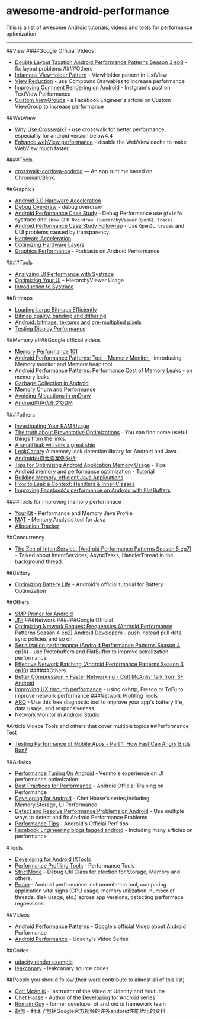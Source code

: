 # awesome-android-performance
 This is a  list of awesome Android tutorials, videos and tools for performance optimization

---
##View
####Google Official Videos
+ [Double Layout Taxation Android Performance Patterns Season 3 ep8](https://www.youtube.com/watch?v=dB3_vgS-Uqo&list=PLWz5rJ2EKKc9CBxr3BVjPTPoDPLdPIFCE&index=25) - fix layout problems
####Others
+ [Infamous ViewHolder Pattern](https://sriramramani.wordpress.com/2012/07/25/infamous-viewholder-pattern/) - ViewHolder pattern in ListView 
+ [View Reduction](https://sriramramani.wordpress.com/2013/03/25/view-reduction/) - use Compound Drawables  to increase performance
+ [Improving Comment Rendering on Android](http://instagram-engineering.tumblr.com/post/114508858967/improving-comment-rendering-on-android) - Instgram's post on TextView Performance
+ [Custom ViewGroups](https://sriramramani.wordpress.com/2015/05/06/custom-viewgroups/) - a Facebook Engineer's artcile on Custom ViewGroup to increase performance

##WebView
+ [Why Use Crosswalk?](https://software.intel.com/en-us/xdk/docs/why-use-crosswalk-for-android-builds) - use crosswalk for better performance, especiallly for android version below4.4
+ [Enhance webView performance](http://stackoverflow.com/questions/3652583/enhance-webview-performance-should-be-the-same-performance-as-native-web-browse) - disable the WebView cache to make WebView much faster.

####Tools
+ [crosswalk-cordova-android](https://github.com/crosswalk-project/crosswalk-cordova-android) — An app runtime based on Chromium/Blink.

##Graphics
+ [Android 3.0 Hardware Acceleration](http://android-developers.blogspot.com/2011/03/android-30-hardware-acceleration.html)
+ [Debug Overdraw](https://developer.android.com/tools/performance/debug-gpu-overdraw/index.html) - debug overdraw
+ [Android Performance Case Study](http://www.curious-creature.com/docs/android-performance-case-study-1.html) - Debug Performance use `gfxinfo` systrace and `show GPU Overdraw ` `HierarchyViewer` `OpenGL traces`
+ [Android Performance Case Study Follow-up](http://www.curious-creature.com/2015/03/25/android-performance-case-study-follow-up/) - Use `OpenGL traces` and UUI problems caused by transparency
+ [Hardware Acceleration](http://developer.android.com/guide/topics/graphics/hardware-accel.html#layers)
+ [Optimizing Hardware Layers](http://www.curious-creature.com/2013/09/13/optimizing-hardware-layers/)
+ [Graphics Performance](https://storage.googleapis.com/androiddevelopers/android_developers_backstage/ADB%2031%20Graphics%20Performance.mp3) - Podcasts on Android Performance

####Tools
+ [Analyzing UI Performance with Systrace](http://developer.android.com/intl/zh-cn/tools/debugging/systrace.html)
+ [Optimizing Your UI](http://developer.android.com/intl/zh-cn/tools/debugging/debugging-ui.html) - HierarchyViewer Usage
+ [Introduction to Systrace](http://developer.android.com/intl/zh-cn/tools/debugging/debugging-ui.html)

##Bitmaps
+ [Loading Large Bitmaps Efficiently](http://developer.android.com/training/displaying-bitmaps/load-bitmap.html#load-bitmap)
+ [Bitmap quality, banding and dithering](http://www.curious-creature.com/2010/12/08/bitmap-quality-banding-and-dithering/)
+ [Android: bitmaps, textures and pre-multiplied pixels](https://plus.google.com/+ChetHaase/posts/ef6Deey6xKA)
+ [Testing Display Performance](https://developer.android.com/preview/testing/performance.html)


##Memory
####Google official videos
+ [Memory Performance 101](https://www.youtube.com/watch?v=OrLEoIsMIAc&list=PLWz5rJ2EKKc9CBxr3BVjPTPoDPLdPIFCE&index=59)
+ [Android Performance Patterns: Tool - Memory Monitor
](https://www.youtube.com/watch?v=7ls28uGMBEs&list=PLWz5rJ2EKKc9CBxr3BVjPTPoDPLdPIFCE&index=63) - introducing Memory monitor and Memory heap tool
+ [Android Performance Patterns: Performance Cost of Memory Leaks](https://www.youtube.com/watch?v=h7qHsk1nWKI&list=PLWz5rJ2EKKc9CBxr3BVjPTPoDPLdPIFCE&index=62) - on memory leaks
+ [Garbage Collection in Android](https://www.youtube.com/watch?v=pzfzz505Uo&list=PLWz5rJ2EKKc9CBxr3BVjPTPoDPLdPIFCE&index=61)
+ [Memory Churn and Performance](https://www.youtube.com/watch?v=McAvq5SkeTk&list=PLWz5rJ2EKKc9CBxr3BVjPTPoDPLdPIFCE&index=60)
+ [Avoiding Allocations in onDraw](https://www.youtube.com/watch?v=HAK5acHQ53E&list=PLWz5rJ2EKKc9CBxr3BVjPTPoDPLdPIFCE&index=37)
+ [Android内存优化之OOM](http://hukai.me/android-performance-oom/)

####others
+ [Investigating Your RAM Usage](http://developer.android.com/intl/zh-cn/tools/debugging/debugging-memory.html)
+ [The truth about Preventative Optimizations](https://medium.com/google-developers/the-truth-about-preventative-optimizations-ccebadfd3eb5) - You  can find some useful things from the links.
+ [A small leak will sink a great ship](https://corner.squareup.com/2015/08/a-small-leak.html)
+ [LeakCanary](https://github.com/square/leakcanary) A memory leak detection library for Android and Java.
+ [Android内存泄露案例分析](http://www.csdn.net/article/2015-09-07/2825631)
+ [Tips for Optimizing Android Application Memory Usage](https://software.intel.com/en-us/android/articles/tips-for-optimizing-android-application-memory-usage) - Tips
+ [Android memory and performance optimization - Tutorial](http://www.vogella.com/tutorials/AndroidApplicationOptimization/article.html)
+ [Building Memory-efficient Java Applications](http://www.cs.virginia.edu/kim/publicity/pldi09tutorials/memory-efficient-java-tutorial.pdf)
+ [How to Leak a Context: Handlers & Inner Classes](http://www.androiddesignpatterns.com/2013/01/inner-class-handler-memory-leak.html)
+ [Improving Facebook's performance on Android with FlatBuffers](https://code.facebook.com/posts/872547912839369/improving-facebook-s-performance-on-android-with-flatbuffers/)

####Tools for improving memory performnace
+ [YourKit](https://www.yourkit.com/java/profiler/) - Performance and Memory Java Profile
+ [MAT](https://eclipse.org/mat/) - Memory Analysis tool for Java
+ [Allocation Tracker](http://developer.android.com/intl/zh-cn/tools/debugging/ddms.html#alloc)

##Concurrency
+ [The Zen of IntentService. (Android Performance Patterns Season 5 ep7)](https://www.youtube.com/watch?v=9FweabuBi1U&list=PLWz5rJ2EKKc9CBxr3BVjPTPoDPLdPIFCE&index=70) - Talked about IntentServices, AsyncTasks, HandlerThread in the background thread.


##Battery
+ [Optimizing Battery Life](https://developer.android.com/training/monitoring-device-state/index.html) - Android's official tutorial for Battery Optimization

##Others
+ [SMP Primer for Android](http://developer.android.com/intl/zh-cn/training/articles/smp.html)
+ [JNI](http://developer.android.com/intl/zh-cn/training/articles/perf-jni.html)
###Network
######Google Official
+ [Optimizing Network Request Frequencies (Android Performance Patterns Season 4 ep2)
Android Developers](https://www.youtube.com/watch?v=nDHeuEM30ks&list=PLOU2XLYxmsIKEOXh5TwZEv89aofHzNCiu&index=2) - push instead pull data, sync policies and so on.
+ [Serialization performance (Android Performance Patterns Season 4 ep14)](https://www.youtube.com/watch?v=IwxIIUypnTE&index=14&list=PLWz5rJ2EKKc9CBxr3BVjPTPoDPLdPIFCE&linkId=20302393) - use Protobuffers and FlatBuffer to improve seiralization performance
+ [Effective Network Batching (Android Performance Patterns Season 3 ep10)](https://www.youtube.com/watch?v=Ecz5WDZoJok&index=27&list=PLWz5rJ2EKKc9CBxr3BVjPTPoDPLdPIFCE)
######Others
+ [Better Compression = Faster Networking - Colt McAnlis' talk from SF Android](https://newcircle.com/s/post/1754/2015/08/20/colt-mcanlis-better-compression-faster-networking)
+ [Improving UX through performance](https://raw.githubusercontent.com/Juude/awesome-android-performance/master/docs/improving_ux_through_performance.pdf) - using okhttp, Fresco,or ToFu to improve network performance
###Network Profiling Tools
+ [ARO](https://developer.att.com/application-resource-optimizer/get-aro/download) - Use this free diagnostic tool to improve your app's battery life, data usage, and responsiveness
+ [Network Monitor in Android Studio](http://developer.android.com/intl/zh-cn/tools/help/am-network.html)


#Article Videos Tools and others that cover multiple topics
##Performance Test 
+ [Testing Performance of Mobile Apps - Part 1: How Fast Can Angry Birds Run?](http://www.methodsandtools.com/archive/mobileloadtesting.php)

##Articles
+ [Performance Tuning On Android](http://blog.venmo.com/hf2t3h4x98p5e13z82pl8j66ngcmry/performance-tuning-on-android) - Venmo's experience on UI performance optimization
+ [Best Practices for Performance](http://developer.android.com/training/best-performance.html) - Android Official Training on Performance
+ [Developing for Android](https://medium.com/google-developers/developing-for-android-ix-tools-375134af1098) - Chet Haase's series,including Memory,Storage, UI Performance
+ [Detect and Resolve Performance Problems on Android](http://code.tutsplus.com/tutorials/detect-and-resolve-performance-problems-on-android--cms-24058) - Use multiple ways to detect and fix Android Performance Problems
+ [Performance Tips](http://hsc.com/Blog/Best-Practices-For-Memory-Optimization-on-Android-1) - Android's Official Perf tips
+ [Facebook Engineering blogs tagged android](https://code.facebook.com/posts/android/) - Including many articles on performance

#Tools
+ [Developing for Android IXTools](https://medium.com/google-developers/developing-for-android-ix-tools-375134af1098)
+ [Performance Profiling Tools](https://developer.android.com/tools/performance/index.html) - Performance Tools
+ [StrictMode](http://developer.android.com/intl/zh-cn/reference/android/os/StrictMode.html) - Debug Util Class for  etection for Storage, Memory and others.
+ [Probe](https://github.com/EverythingMe/probe) - Android performance instrumentation tool, comparing application vital signs (CPU usage, memory utilization, number of threads, disk usage, etc.) across app versions, detecting performace regressions.


##Videos
+ [Android Performance Patterns](https://www.youtube.com/playlist?list=PLOU2XLYxmsIKEOXh5TwZEv89aofHzNCiu) - Google's official Video about Android Performance
+ [Android Performance](https://www.udacity.com/course/viewer#!/c-ud825/l-3753178711/m-3766928782) - Udacity's Video Series

##Codes
+ [udacity render example](https://github.com/udacity/ud825-render)
+ [leakcanary](https://github.com/square/leakcanary) - leakcanary source codes

##People you should follow(their work contribute to almost all of this list)
+ [Colt McAnlis](https://twitter.com/duhroach) - Instructor of the Video at Udacity and Youtube
+ [Chet Haase](https://twitter.com/chethaase) - Author of the [Developing for Android](https://medium.com/google-developers/developing-for-android-introduction-5345b451567c) series
+ [Romain Guy](https://twitter.com/romainguy) - former developer of android ui framework team
+ [胡凯](hukai.me) - 翻译了包括Google官方视频的许多andorid性能优化的资料